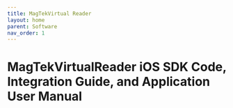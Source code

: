 ```yaml
---
title: MagTekVirtual Reader
layout: home
parent: Software
nav_order: 1
---
```


# MagTekVirtualReader iOS SDK Code, Integration Guide, and Application User Manual



